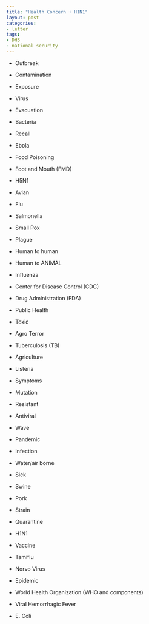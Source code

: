 ```yaml
---
title: "Health Concern + H1N1"
layout: post
categories:
- letter
tags:
- DHS
- national security
---
```


- Outbreak

- Contamination

- Exposure

- Virus

- Evacuation

- Bacteria

- Recall

- Ebola

- Food Poisoning

- Foot and Mouth (FMD)

- H5N1

- Avian

- Flu

- Salmonella

- Small Pox

- Plague

- Human to human

- Human to ANIMAL

- Influenza

- Center for Disease Control (CDC)

- Drug Administration (FDA)

- Public Health

- Toxic

- Agro Terror

- Tuberculosis (TB)

- Agriculture

- Listeria

- Symptoms

- Mutation

- Resistant

- Antiviral

- Wave

- Pandemic

- Infection

- Water/air borne

- Sick

- Swine

- Pork

- Strain

- Quarantine

- H1N1

- Vaccine

- Tamiflu

- Norvo Virus

- Epidemic

- World Health Organization (WHO and components)

- Viral Hemorrhagic Fever

- E. Coli
